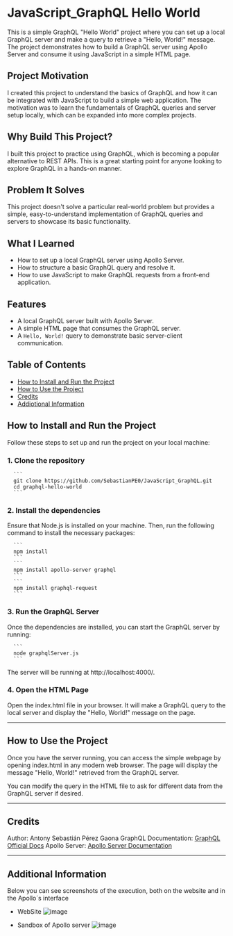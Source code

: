 # JavaScript_GraphQL Hello World 

This is a simple GraphQL "Hello World" project where you can set up a local GraphQL server and make a query to retrieve a "Hello, World!" message. The project demonstrates how to build a GraphQL server using Apollo Server and consume it using JavaScript in a simple HTML page.

  ## Project Motivation

  I created this project to understand the basics of GraphQL and how it can be integrated with JavaScript to build a simple web application. The motivation was to learn the fundamentals of GraphQL queries and      server setup locally, which can be expanded into more complex projects.

  ## Why Build This Project?

  I built this project to practice using GraphQL, which is becoming a popular alternative to REST APIs. This is a great starting point for anyone looking to explore GraphQL in a hands-on manner.
  
  ## Problem It Solves
  
  This project doesn't solve a particular real-world problem but provides a simple, easy-to-understand implementation of GraphQL queries and servers to showcase its basic functionality.
  
  ## What I Learned
  
  - How to set up a local GraphQL server using Apollo Server.
  - How to structure a basic GraphQL query and resolve it.
  - How to use JavaScript to make GraphQL requests from a front-end application.
    
  ## Features
  
  - A local GraphQL server built with Apollo Server.
  - A simple HTML page that consumes the GraphQL server.
  - A `Hello, World!` query to demonstrate basic server-client communication.
  
  ## Table of Contents
  
  - [How to Install and Run the Project](#how-to-install-and-run-the-project)
  - [How to Use the Project](#how-to-use-the-project)
  - [Credits](#credits)
  - [Addiotional Information](#additional-information)

  ## How to Install and Run the Project
  
  Follow these steps to set up and run the project on your local machine:
      
   ### 1. Clone the repository
   
      ```
      git clone https://github.com/SebastianPE0/JavaScript_GraphQL.git
      cd graphql-hello-world
      ```
      
   ### 2. Install the dependencies
   Ensure that Node.js is installed on your machine. Then, run the following command to install the necessary packages:
      
      ```
      npm install
      ```
      ```
      npm install apollo-server graphql
      ```
      ```
      npm install graphql-request
      ```
   ### 3. Run the GraphQL Server
   Once the dependencies are installed, you can start the GraphQL server by running:
      
      ```
      node graphqlServer.js
      ```
   The server will be running at http://localhost:4000/.
      
   ### 4. Open the HTML Page
   Open the index.html file in your browser. It will make a GraphQL query to the local server and display the "Hello, World!" message on the page.
      
  ----
  
  ## How to Use the Project
  Once you have the server running, you can access the simple webpage by opening index.html in any modern web browser. The page will display the message "Hello, World!" retrieved from the GraphQL server.
  
  You can modify the query in the HTML file to ask for different data from the GraphQL server if desired.
  
  ---
  
  ## Credits
  Author: Antony Sebastián Pérez Gaona
  GraphQL Documentation: [GraphQL Official Docs](https://graphql.org/)
  Apollo Server: [Apollo Server Documentation](https://www.apollographql.com/docs/apollo-server)
  
  ---
  
  ## Additional Information
  Below you can see screenshots of the execution, both on the website and in the Apollo´s interface
  
  - WebSite
    ![image](https://github.com/user-attachments/assets/20ee7647-3185-441d-a926-78ca11e82210)
  
  - Sandbox of Apollo server
    ![image](https://github.com/user-attachments/assets/aa666368-c650-4466-acd3-a55924a1d671)

